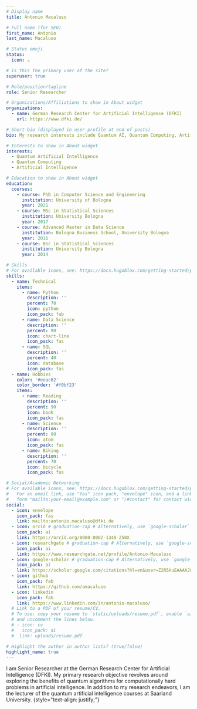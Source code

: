 ```yaml
---
# Display name
title: Antonio Macaluso

# Full name (for SEO)
first_name: Antonio
last_name: Macaluso

# Status emoji
status:
  icon: ☕️

# Is this the primary user of the site?
superuser: true

# Role/position/tagline
role: Senior Researcher

# Organizations/Affiliations to show in About widget
organizations:
  - name: German Research Center for Artificial Intelligence (DFKI)
    url: https://www.dfki.de/

# Short bio (displayed in user profile at end of posts)
bio: My research interests include Quantum AI, Quantum Computing, Artificial Intelligence.

# Interests to show in About widget
interests:
  - Quantum Artificial Intelligence
  - Quantum Computing
  - Artificial Intelligence

# Education to show in About widget
education:
  courses:
    - course: PhD in Computer Science and Engineering
      institution: University of Bologna
      year: 2021
    - course: MSc in Statistical Sciences
      institution: University Bologna
      year: 2017
    - course: Advanced Master in Data Science 
      institution: Bologna Business School, University Bologna
      year: 2016
    - course: BSc in Statistical Sciences
      institution: University Bologna
      year: 2014

# Skills
# For available icons, see: https://docs.hugoblox.com/getting-started/page-builder/#icons
skills:
  - name: Technical
    items:
      - name: Python
        description: ''
        percent: 70
        icon: python
        icon_pack: fab
      - name: Data Science
        description: ''
        percent: 90
        icon: chart-line
        icon_pack: fas
      - name: SQL
        description: ''
        percent: 40
        icon: database
        icon_pack: fas
  - name: Hobbies
    color: '#eeac02'
    color_border: '#f0bf23'
    items:
      - name: Reading
        description: ''
        percent: 90
        icon: book
        icon_pack: fas
      - name: Science
        description: ''
        percent: 80
        icon: atom
        icon_pack: fas
      - name: Biking
        description: ''
        percent: 70
        icon: bicycle
        icon_pack: fas

# Social/Academic Networking
# For available icons, see: https://docs.hugoblox.com/getting-started/page-builder/#icons
#   For an email link, use "fas" icon pack, "envelope" icon, and a link in the
#   form "mailto:your-email@example.com" or "/#contact" for contact widget.
social:
  - icon: envelope
    icon_pack: fas
    link: mailto:antonio.macaluso@dfki.de
  - icon: orcid # graduation-cap # Alternatively, use `google-scholar` icon from `ai` icon pack
    icon_pack: ai
    link: https://orcid.org/0000-0002-1348-250X
  - icon: researchgate # graduation-cap # Alternatively, use `google-scholar` icon from `ai` icon pack
    icon_pack: ai
    link: https://www.researchgate.net/profile/Antonio-Macaluso
  - icon: google-scholar # graduation-cap # Alternatively, use `google-scholar` icon from `ai` icon pack
    icon_pack: ai
    link: https://scholar.google.com/citations?hl=en&user=Z2R5HuEAAAAJ&view_op=list_works&sortby=pubdate
  - icon: github
    icon_pack: fab
    link: https://github.com/amacaluso
  - icon: linkedin
    icon_pack: fab
    link: https://www.linkedin.com/in/antonio-macaluso/
  # Link to a PDF of your resume/CV.
  # To use: copy your resume to `static/uploads/resume.pdf`, enable `ai` icons in `params.yaml`,
  # and uncomment the lines below.
  # - icon: cv
  #   icon_pack: ai
  #  link: uploads/resume.pdf

# Highlight the author in author lists? (true/false)
highlight_name: true
---
```


I am Senior Researcher at the German Research Center for Artificial Intelligence (DFKI). My primary research objective revolves around exploring the benefits of quantum algorithms for computationally hard problems in artificial intelligence. In addition to my research endeavors, I am the lecturer of the quantum artificial intelligence courses at Saarland University.
{style="text-align: justify;"}
